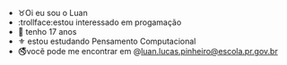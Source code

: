 - :taurus:Oi eu sou o Luan
- :trollface:estou interessado em progamação
- :checkered_flag: tenho 17 anos
- :fleur_de_lis: estou estudando Pensamento Computacional
-  :no_smoking:vocẽ pode me encontrar em @luan.lucas.pinheiro@escola.pr.gov.br
